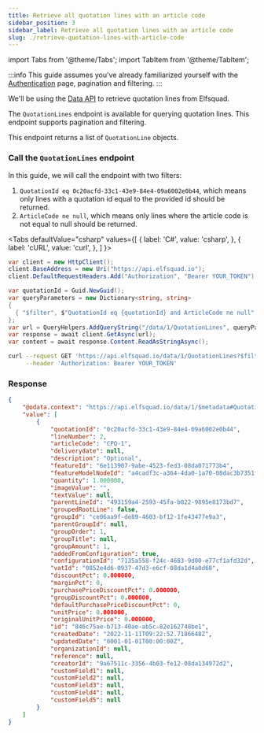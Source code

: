 ```yaml
---
title: Retrieve all quotation lines with an article code
sidebar_position: 3
sidebar_label: Retrieve all quotation lines with an article code
slug: ./retrieve-quotation-lines-with-article-code
---
```


import Tabs from '@theme/Tabs';
import TabItem from '@theme/TabItem';

:::info
This guide assumes you've already familiarized yourself with the
[Authentication](https://docs.elfsquad.io/docs/authentication/) page,
pagination and filtering.
:::

We'll be using the [Data API](/docs/apis/data-api) to retrieve
quotation lines from Elfsquad.

The `QuotationLines` endpoint is available for querying quotation lines.
This endpoint supports pagination and filtering.

This endpoint returns a list of `QuotationLine` objects.

### Call the `QuotationLines` endpoint
In this guide, we will call the endpoint with two filters:

1. `QuotationId eq 0c20acfd-33c1-43e9-84e4-09a6002e0b44`, which means
   only lines with a quotation id equal to the provided id should be
   returned.
2. `ArticleCode ne null`, which means only lines where the article code
   is not equal to null should be returned.

<Tabs
  defaultValue="csharp"
  values={[
    { label: 'C#', value: 'csharp', },
    { label: 'cURL', value: 'curl', },
  ]
}>

  <TabItem value="csharp">

  ```csharp
var client = new HttpClient();
client.BaseAddress = new Uri("https://api.elfsquad.io");
client.DefaultRequestHeaders.Add("Authorization", "Bearer YOUR_TOKEN");

var quotationId = Guid.NewGuid();
var queryParameters = new Dictionary<string, string>
{
    { "$filter", $"QuotationId eq {quotationId} and ArticleCode ne null" }
};
var url = QueryHelpers.AddQueryString("/data/1/QuotationLines", queryParameters);
var response = await client.GetAsync(url);
var content = await response.Content.ReadAsStringAsync();
  ```
  </TabItem>

  <TabItem value="curl">

  ```bash
  curl --request GET 'https://api.elfsquad.io/data/1/QuotationLines?$filter=QuotationId%20e%20ee0a67a0-5a65-4868-b0a0-306c4cd3d62d%20and%20ArticleCode ne null' \
       --header 'Authorization: Bearer YOUR_TOKEN'
  ```
  </TabItem>

</Tabs>

### Response

```json
{
    "@odata.context": "https://api.elfsquad.io/data/1/$metadata#QuotationLines",
    "value": [
        {
            "quotationId": "0c20acfd-33c1-43e9-84e4-09a6002e0b44",
            "lineNumber": 2,
            "articleCode": "CPQ-1",
            "deliverydate": null,
            "description": "Optional",
            "featureId": "6e113907-9abe-4523-fed3-08da071773b4",
            "featureModelNodeId": "a4cadf3c-a364-4da0-1a70-08dac3b7351f",
            "quantity": 1.000000,
            "imageValue": "",
            "textValue": null,
            "parentLineId": "493159a4-2593-45fa-b022-9895e8173bd7",
            "groupedRootLine": false,
            "groupId": "ce06aa9f-de89-4603-bf12-1fe43477e9a3",
            "parentGroupId": null,
            "groupOrder": 1,
            "groupTitle": null,
            "groupAmount": 1,
            "addedFromConfiguration": true,
            "configurationId": "7135a558-f24c-4683-9d00-e77cf1afd32d",
            "vatId": "0852e4d6-0937-47d3-e6cf-08da1d4a0d68",
            "discountPct": 0.000000,
            "marginPct": 0,
            "purchasePriceDiscountPct": 0.000000,
            "groupDiscountPct": 0.000000,
            "defaultPurchasePriceDiscountPct": 0,
            "unitPrice": 0.000000,
            "originalUnitPrice": 0.000000,
            "id": "846c75ae-b713-40ae-ab5c-82e162748be1",
            "createdDate": "2022-11-11T09:22:52.7186648Z",
            "updatedDate": "0001-01-01T00:00:00Z",
            "organizationId": null,
            "reference": null,
            "creatorId": "9a67511c-3356-4b03-fe12-08da134972d2",
            "customField1": null,
            "customField2": null,
            "customField3": null,
            "customField4": null,
            "customField5": null
        }
    ]
}
```

